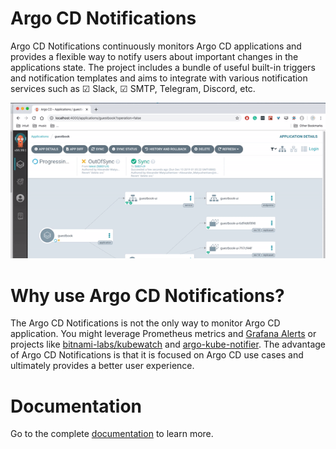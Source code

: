 # Argo CD Notifications

Argo CD Notifications continuously monitors Argo CD applications and provides a flexible way to notify
users about important changes in the applications state. The project includes a bundle of useful
built-in triggers and notification templates and aims to integrate with various notification services such as
☑ Slack, ☑ SMTP, Telegram, Discord, etc.

![demo](./docs/demo.gif)

# Why use Argo CD Notifications?

The Argo CD Notifications is not the only way to monitor Argo CD application. You might leverage Prometheus
metrics and [Grafana Alerts](https://grafana.com/docs/grafana/latest/alerting/rules/) or projects
like [bitnami-labs/kubewatch](https://github.com/bitnami-labs/kubewatch) and
[argo-kube-notifier](https://github.com/argoproj-labs/argo-kube-notifier). The advantage of Argo CD Notifications is that
it is focused on Argo CD use cases and ultimately provides a better user experience.

# Documentation

Go to the complete [documentation](https://alexmt.github.io/argocd-notifications/) to learn more.